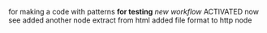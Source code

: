 for making a code with patterns
**for testing** 
*new workflow*
ACTIVATED
now see
added another node
extract from html
added file format to http node
